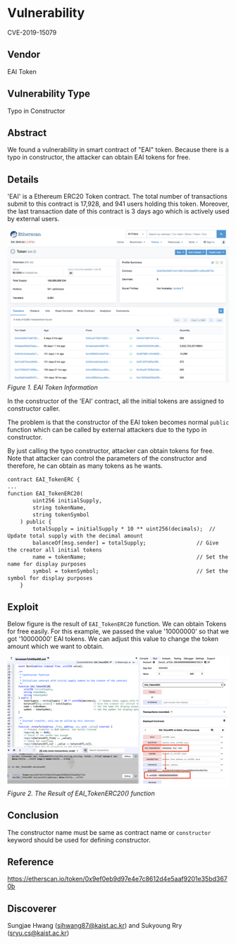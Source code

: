 # Vulnerability
CVE-2019-15079

## Vendor
EAI Token

## Vulnerability Type
Typo in Constructor

## Abstract
We found a vulnerability in smart contract of "EAI" token. Because there is a typo in constructor, the attacker can obtain EAI tokens for free.

## Details
'EAI' is a Ethereum ERC20 Token contract. The total number of transactions submit to this contract is 17,928, and 941 users holding this token.
Moreover, the last transaction date of this contract is 3 days ago which is actively used by external users.

![](./img/EAI_1.png)
  *Figure 1. EAI Token Information*

In the constructor of the 'EAI' contract, all the initial tokens are assigned to constructor caller. 

The problem is that the constructor of the EAI token becomes normal `public` function which can be called by external attackers due to the typo in constructor.

By just calling the typo constructor, attacker can obtain tokens for free. 
Note that attacker can control the parameters of the constructor and therefore, he can obtain as many tokens as he wants.

```
contract EAI_TokenERC {
...
function EAI_TokenERC20(
        uint256 initialSupply,
        string tokenName,
        string tokenSymbol
    ) public {
        totalSupply = initialSupply * 10 ** uint256(decimals);  // Update total supply with the decimal amount
        balanceOf[msg.sender] = totalSupply;                // Give the creator all initial tokens
        name = tokenName;                                   // Set the name for display purposes
        symbol = tokenSymbol;                               // Set the symbol for display purposes
    }
```

## Exploit

  Below figure is the result of `EAI_TokenERC20` function. We can obtain Tokens for free easily.
  For this example, we passed the value '10000000' so that we got '10000000' EAI tokens. 
  We can adjust this value to change the token amount which we want to obtain.

  ![](./img/EAI_2.png)
  *Figure 2. The Result of EAI_TokenERC20() function*

## Conclusion
The constructor name must be same as contract name or `constructor` keyword should be used for defining constructor.

## Reference
https://etherscan.io/token/0x9ef0eb9d97e4e7c8612d4e5aaf9201e35bd3670b


## Discoverer
Sungjae Hwang (sjhwang87@kaist.ac.kr) and Sukyoung Rry (sryu.cs@kaist.ac.kr)
